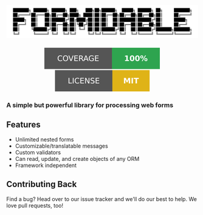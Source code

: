 <div align="center">
  <h1><img alt="Formidable" src="./docs/formidable.jpeg"></h1>
</div>
<p align="center">
  <img alt="coverage: 100%" src="./docs/coverage.svg">
  <img alt="license: MIT" src="./docs/license.svg">
</p>

### A simple but powerful library for processing web forms

## Features

* Unlimited nested forms
* Customizable/translatable messages
* Custom validators
* Can read, update, and create objects of any ORM
* Framework independent

## Contributing Back

Find a bug? Head over to our issue tracker and we'll do our best to help. We love pull requests, too!

